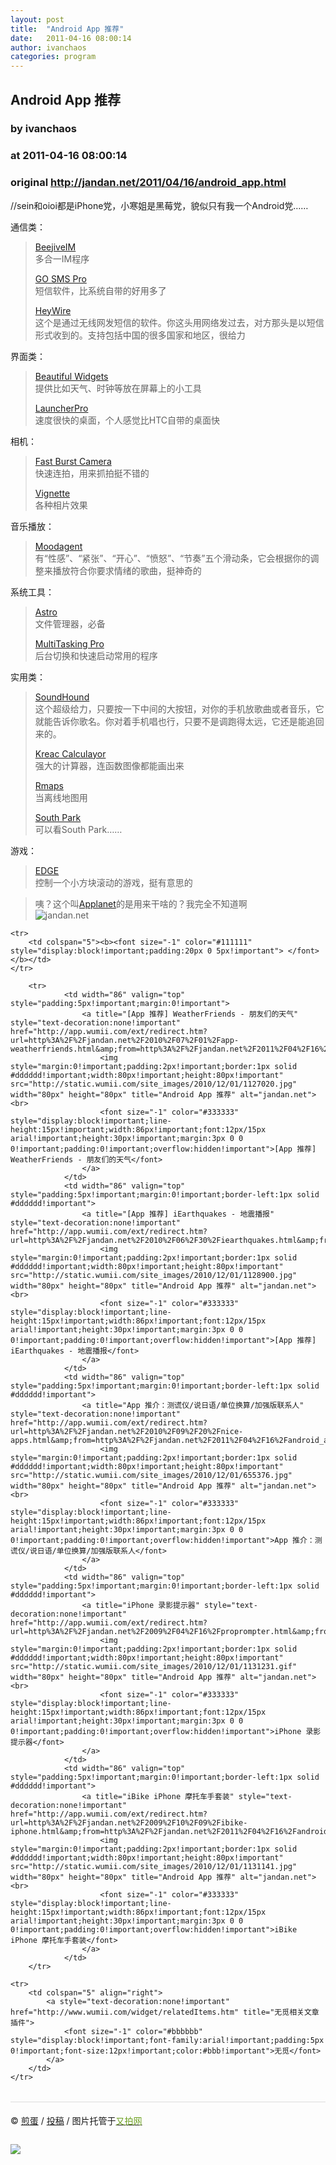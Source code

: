 ```yaml
---
layout: post
title:  "Android App 推荐"
date:   2011-04-16 08:00:14
author: ivanchaos
categories: program
---
```


## Android App 推荐
### by ivanchaos
### at 2011-04-16 08:00:14
### original <http://jandan.net/2011/04/16/android_app.html>

<p>//sein和oioi都是iPhone党，小寒姐是黑莓党，貌似只有我一个Android党……</p>
<p>通信类：</p>
<blockquote><p>
<a href="https://market.android.com/details?id=com.beejive.im">BeejiveIM</a><br>
多合一IM程序</p>
<p><a href="https://market.android.com/details?id=com.jb.gosms&amp;feature=search_result">GO SMS Pro</a><br>
短信软件，比系统自带的好用多了</p>
<p><a href="https://market.android.com/details?id=com.mediafriends.chime">HeyWire</a><br>
这个是通过无线网发短信的软件。你这头用网络发过去，对方那头是以短信形式收到的。支持包括中国的很多国家和地区，很给力
</p></blockquote>
<p>界面类：</p>
<blockquote><p>
<a href="https://market.android.com/details?id=com.levelup.beautifulwidgets">Beautiful Widgets</a><br>
提供比如天气、时钟等放在屏幕上的小工具</p>
<p><a href="https://market.android.com/details?id=com.fede.launcher">LauncherPro</a><br>
速度很快的桌面，个人感觉比HTC自带的桌面快
</p></blockquote>
<p>相机：</p>
<blockquote><p>
<a href="https://market.android.com/details?id=com.spritefish.fastburstcamera">Fast Burst Camera</a><br>
快速连拍，用来抓拍挺不错的</p>
<p><a href="https://market.android.com/details?id=uk.co.neilandtheresa.NewVignette">Vignette</a><br>
各种相片效果
</p></blockquote>
<p>音乐播放：</p>
<blockquote><p>
<a href="https://market.android.com/details?id=com.moodagent.android.paid">Moodagent</a><br>
有“性感”、“紧张”、“开心”、“愤怒”、“节奏”五个滑动条，它会根据你的调整来播放符合你要求情绪的歌曲，挺神奇的
</p></blockquote>
<p>系统工具：</p>
<blockquote><p>
<a href="https://market.android.com/details?id=com.metago.astro">Astro</a><br>
文件管理器，必备</p>
<p><a href="https://market.android.com/details?id=com.tkdtnek23.app.multitaskingpro">MultiTasking Pro</a><br>
后台切换和快速启动常用的程序
</p></blockquote>
<p>实用类：</p>
<blockquote><p>
<a href="https://market.android.com/details?id=com.melodis.midomiMusicIdentifier.freemium">SoundHound</a><br>
这个超级给力，只要按一下中间的大按钮，对你的手机放歌曲或者音乐，它就能告诉你歌名。你对着手机唱也行，只要不是调跑得太远，它还是能追回来的。</p>
<p><a href="http://freeapk.com/apk/Kreac%20Calculator_1.4.apk">Kreac Calculayor</a><br>
强大的计算器，连函数图像都能画出来</p>
<p><a href="https://market.android.com/details?id=com.robert.maps">Rmaps</a><br>
当离线地图用</p>
<p><a href="https://market.android.com/details?id=UltimaWeapon.SouthParkV3">South Park</a><br>
可以看South Park……
</p></blockquote>
<p>游戏：</p>
<blockquote><p>
<a href="https://market.android.com/details?id=c2ma.android.edge">EDGE</a><br>
控制一个小方块滚动的游戏，挺有意思的
</p></blockquote>
<blockquote><p>咦？这个叫<a href="http://www.applanet.net/">Applanet</a>的是用来干啥的？我完全不知道啊<br>
<img src="http://pic.yupoo.com/jdvip/AZOh7NM6/medium.jpg" title="Android App 推荐" alt="jandan.net"></p></blockquote>

<table cellspacing="0" cellpadding="3" border="0" style="clear:both">
    
    <tr>
        <td colspan="5"><b><font size="-1" color="#111111" style="display:block!important;padding:20px 0 5px!important"> </font></b></td>
    </tr>
    
        <tr>
                <td width="86" valign="top" style="padding:5px!important;margin:0!important">
                    <a title="[App 推荐] WeatherFriends - 朋友们的天气" style="text-decoration:none!important" href="http://app.wumii.com/ext/redirect.htm?url=http%3A%2F%2Fjandan.net%2F2010%2F07%2F01%2Fapp-weatherfriends.html&amp;from=http%3A%2F%2Fjandan.net%2F2011%2F04%2F16%2Fandroid_app.html">
                        <img style="margin:0!important;padding:2px!important;border:1px solid #dddddd!important;width:80px!important;height:80px!important" src="http://static.wumii.com/site_images/2010/12/01/1127020.jpg" width="80px" height="80px" title="Android App 推荐" alt="jandan.net"><br>
                        <font size="-1" color="#333333" style="display:block!important;line-height:15px!important;width:86px!important;font:12px/15px arial!important;height:30px!important;margin:3px 0 0 0!important;padding:0!important;overflow:hidden!important">[App 推荐] WeatherFriends - 朋友们的天气</font>
                    </a>
                </td>
                <td width="86" valign="top" style="padding:5px!important;margin:0!important;border-left:1px solid #dddddd!important">
                    <a title="[App 推荐] iEarthquakes - 地震播报" style="text-decoration:none!important" href="http://app.wumii.com/ext/redirect.htm?url=http%3A%2F%2Fjandan.net%2F2010%2F06%2F30%2Fiearthquakes.html&amp;from=http%3A%2F%2Fjandan.net%2F2011%2F04%2F16%2Fandroid_app.html">
                        <img style="margin:0!important;padding:2px!important;border:1px solid #dddddd!important;width:80px!important;height:80px!important" src="http://static.wumii.com/site_images/2010/12/01/1128900.jpg" width="80px" height="80px" title="Android App 推荐" alt="jandan.net"><br>
                        <font size="-1" color="#333333" style="display:block!important;line-height:15px!important;width:86px!important;font:12px/15px arial!important;height:30px!important;margin:3px 0 0 0!important;padding:0!important;overflow:hidden!important">[App 推荐] iEarthquakes - 地震播报</font>
                    </a>
                </td>
                <td width="86" valign="top" style="padding:5px!important;margin:0!important;border-left:1px solid #dddddd!important">
                    <a title="App 推介：测谎仪/说日语/单位换算/加强版联系人" style="text-decoration:none!important" href="http://app.wumii.com/ext/redirect.htm?url=http%3A%2F%2Fjandan.net%2F2010%2F09%2F20%2Fnice-apps.html&amp;from=http%3A%2F%2Fjandan.net%2F2011%2F04%2F16%2Fandroid_app.html">
                        <img style="margin:0!important;padding:2px!important;border:1px solid #dddddd!important;width:80px!important;height:80px!important" src="http://static.wumii.com/site_images/2010/12/01/655376.jpg" width="80px" height="80px" title="Android App 推荐" alt="jandan.net"><br>
                        <font size="-1" color="#333333" style="display:block!important;line-height:15px!important;width:86px!important;font:12px/15px arial!important;height:30px!important;margin:3px 0 0 0!important;padding:0!important;overflow:hidden!important">App 推介：测谎仪/说日语/单位换算/加强版联系人</font>
                    </a>
                </td>
                <td width="86" valign="top" style="padding:5px!important;margin:0!important;border-left:1px solid #dddddd!important">
                    <a title="iPhone 录影提示器" style="text-decoration:none!important" href="http://app.wumii.com/ext/redirect.htm?url=http%3A%2F%2Fjandan.net%2F2009%2F04%2F16%2Fproprompter.html&amp;from=http%3A%2F%2Fjandan.net%2F2011%2F04%2F16%2Fandroid_app.html">
                        <img style="margin:0!important;padding:2px!important;border:1px solid #dddddd!important;width:80px!important;height:80px!important" src="http://static.wumii.com/site_images/2010/12/01/1131231.gif" width="80px" height="80px" title="Android App 推荐" alt="jandan.net"><br>
                        <font size="-1" color="#333333" style="display:block!important;line-height:15px!important;width:86px!important;font:12px/15px arial!important;height:30px!important;margin:3px 0 0 0!important;padding:0!important;overflow:hidden!important">iPhone 录影提示器</font>
                    </a>
                </td>
                <td width="86" valign="top" style="padding:5px!important;margin:0!important;border-left:1px solid #dddddd!important">
                    <a title="iBike iPhone 摩托车手套装" style="text-decoration:none!important" href="http://app.wumii.com/ext/redirect.htm?url=http%3A%2F%2Fjandan.net%2F2009%2F10%2F09%2Fibike-iphone.html&amp;from=http%3A%2F%2Fjandan.net%2F2011%2F04%2F16%2Fandroid_app.html">
                        <img style="margin:0!important;padding:2px!important;border:1px solid #dddddd!important;width:80px!important;height:80px!important" src="http://static.wumii.com/site_images/2010/12/01/1131141.jpg" width="80px" height="80px" title="Android App 推荐" alt="jandan.net"><br>
                        <font size="-1" color="#333333" style="display:block!important;line-height:15px!important;width:86px!important;font:12px/15px arial!important;height:30px!important;margin:3px 0 0 0!important;padding:0!important;overflow:hidden!important">iBike iPhone 摩托车手套装</font>
                    </a>
                </td>
        </tr>
    
    <tr>
        <td colspan="5" align="right">
            <a style="text-decoration:none!important" href="http://www.wumii.com/widget/relatedItems.htm" title="无觅相关文章插件">
                <font size="-1" color="#bbbbbb" style="display:block!important;font-family:arial!important;padding:5px 0!important;font-size:12px!important;color:#bbb!important">无觅</font>
            </a>
        </td>
    </tr>
</table>

<div style="border-top:1px solid rgb(220,220,220);padding:5px 0pt"><p>© <a href="http://jandan.net/">煎蛋</a> / <a href="http://jandan.net/contribute" title="大家来煎蛋">投稿</a> / 图片托管于<a href="http://v.yupoo.com/p/jdvip/?utm_source=jandan&amp;utm_medium=jandanlianjie&amp;utm_campaign=jandanrss"><font color="#6b9f1f">又拍网</font></a></p><img src="http://www1.feedsky.com/t1/500248369/jandannet/feedsky/s.gif?r=http://jandan.net/2011/04/16/android_app.html" border="0" height="0" width="0"><p><a href="http://www1.feedsky.com/r/l/feedsky/jandannet/500248369/art01.html"><img border="0" ismap src="http://www1.feedsky.com/r/i/feedsky/jandannet/500248369/art01.gif"></a></p></div>